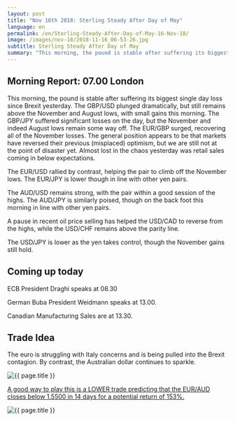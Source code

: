 ```yaml
---
layout: post
title: "Nov 16th 2018: Sterling Steady After Day of May"
language: en
permalink: /en/Sterling-Steady-After-Day-of-May-16-Nov-18/
image: /images/nov-18/2018-11-16_06-53-26.jpg
subtitle: Sterling Steady After Day of May
summary: "This morning, the pound is stable after suffering its biggest single day loss since Brexit yesterday. The GBP/USD plunged dramatically, but still remains above the November and August lows, with small gains this morning"
---
```

## Morning Report: 07.00 London

This morning, the pound is stable after suffering its biggest single day loss since Brexit yesterday. The GBP/USD plunged dramatically, but still remains above the November and August lows, with small gains this morning. The GBP/JPY suffered significant losses on the day, but the November and indeed August lows remain some way off. The EUR/GBP surged, recovering all of the November losses. The general position appears to be that markets have reversed their previous (misplaced) optimism, but we are still not at the point of disaster yet. Almost lost in the chaos yesterday was retail sales coming in below expectations. 

The EUR/USD rallied by contrast, helping the pair to climb off the November lows. The EUR/JPY is lower though in line with other yen pairs. 

The AUD/USD remains strong, with the pair within a good session of the highs. The AUD/JPY is similarly poised, though on the back foot this morning in line with other yen pairs. 

A pause in recent oil price selling has helped the USD/CAD to reverse from the highs, while the USD/CHF remains above the parity line. 

The USD/JPY is lower as the yen takes control, though the November gains still hold. 

## Coming up today

ECB President Draghi speaks at 08.30

German Buba President Weidmann speaks at 13.00. 

Canadian Manufacturing Sales are at 13.30. 

## Trade Idea

The euro is struggling with Italy concerns and is being pulled into the Brexit contagion. By contrast, the Australian dollar continues to sparkle.

<img class="post-image" src="{{ site.url }}/images/nov-18/2018-11-16_06-53-26.jpg" alt="{{ page.title }}" title="{{ page.title }}">

<a href="%LINK%%?currency=GBP&market=forex&underlying=frxEURAUD&formname=higherlower&duration_amount=14&duration_units=d&amount=10&amount_type=stake&expiry_type=duration&barrier=1.5500" target="_blank">A good way to play this is a LOWER trade predicting that the EUR/AUD closes below 1.5500 in 14 days for a potential return of 153%.</a>

<img class="post-image" src="{{ site.url }}/images/nov-18/2018-11-16_06-55-33.jpg" alt="{{ page.title }}" title="{{ page.title }}">